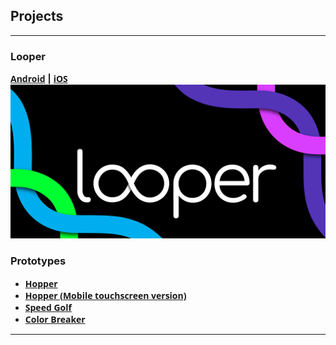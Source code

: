 ## Projects

---

### Looper

[<span style="font-family:Open Sans;">**Android**</span>](https://play.google.com/store/apps/details?id=io.danielcruz.sines&hl=en_US&gl=US)
**|** [<span style="font-family:Open Sans;">**iOS**</span>](https://apps.apple.com/us/app/looper-minimal-infinite-runner/id1265535862)
<img src="images/looper_Promo_1024x500.png?raw=true"/>




### Prototypes

- [<span style="font-family:Open Sans;">**Hopper**</span>](/hopper-demo/)
- [<span style="font-family:Open Sans;">**Hopper (Mobile touchscreen version)**</span>](/hopper-demo-mobile/)
- [<span style="font-family:Open Sans;">**Speed Golf**</span>](/speed-golf/)
- [<span style="font-family:Open Sans;">**Color Breaker**</span>](/color-breaker/)

---
